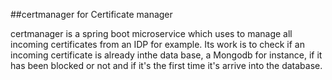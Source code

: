 ##certmanager for Certificate manager 

certmanager  is a spring boot microservice which uses to manage all incoming certificates from an IDP for example. Its work is to check if an incoming certificate is already inthe data base, a Mongodb for instance, if it has been blocked or not and if it's the first time it's arrive into the database. 
